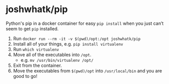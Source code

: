 # joshwhatk/pip

Python's pip in a docker container for easy `pip install` when you just can’t seem to get `pip` installed.

1. Run `docker run --rm -it -v $(pwd)/opt:/opt joshwhatk/pip`
2. Install all of your things, e.g. `pip install virtualenv`
3. Run `which virtualenv`
4. Move all of the executables into `/opt`.
    - e.g. `mv /usr/bin/virtualenv /opt/`
5. Exit from the container.
6. Move the executables from `$(pwd)/opt` into `/usr/local/bin` and you are good to go!

